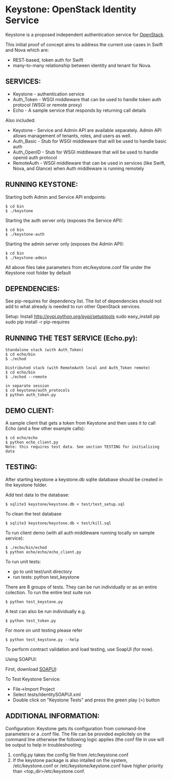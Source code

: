 Keystone: OpenStack Identity Service
====================================

Keystone is a proposed independent authentication service for [OpenStack](http://www.openstack.org).

This initial proof of concept aims to address the current use cases in Swift and Nova which are:

* REST-based, token auth for Swift
* many-to-many relationship between identity and tenant for Nova.


SERVICES:
---------

* Keystone    - authentication service
* Auth_Token  - WSGI middleware that can be used to handle token auth protocol (WSGI or remote proxy)
* Echo        - A sample service that responds by returning call details

Also included:

* Keystone    - Service and Admin API are available separately. Admin API allows management of tenants, roles, and users as well.
* Auth_Basic  - Stub for WSGI middleware that will be used to handle basic auth
* Auth_OpenID - Stub for WSGI middleware that will be used to handle openid auth protocol
* RemoteAuth  - WSGI middleware that can be used in services (like Swift, Nova, and Glance) when Auth middleware is running remotely


RUNNING KEYSTONE:
-----------------

Starting both Admin and Service API endpoints:

    $ cd bin
    $ ./keystone

Starting the auth server only (exposes the Service API):

    $ cd bin
    $ ./keystone-auth

Starting the admin server only (exposes the Admin API):

    $ cd bin
    $ ./keystone-admin

All above files take parameters from etc/keystone.conf file under the Keystone root folder by default



DEPENDENCIES:
-------------
See pip-requires for dependency list. The list of dependencies should not add to what already is needed to run other OpenStack services.

Setup:
Install http://pypi.python.org/pypi/setuptools
    sudo easy_install pip
    sudo pip install -r pip-requires


RUNNING THE TEST SERVICE (Echo.py):
----------------------------------

    Standalone stack (with Auth_Token)
    $ cd echo/bin
    $ ./echod

    Distributed stack (with RemoteAuth local and Auth_Token remote)
    $ cd echo/bin
    $ ./echod --remote

    in separate session
    $ cd keystone/auth_protocols
    $ python auth_token.py


DEMO CLIENT:
------------
A sample client that gets a token from Keystone and then uses it to call Echo (and a few other example calls):

    $ cd echo/echo
    $ python echo_client.py
    Note: this requires test data. See section TESTING for initializing data



TESTING:
--------
After starting keystone a keystone.db sqlite database should be created in the keystone folder.

Add test data to the database:

    $ sqlite3 keystone/keystone.db < test/test_setup.sql

To clean the test database

    $ sqlite3 keystone/keystone.db < test/kill.sql

To run client demo (with all auth middleware running locally on sample service):

    $ ./echo/bin/echod
    $ python echo/echo/echo_client.py

To run unit tests:

* go to unit test/unit directory
* run tests: python test_keystone

There are 8 groups of tests. They can be run individually or as an entire colection. To run the entire test suite run

    $ python test_keystone.py

A test can also be run individually e.g.

    $ python test_token.py

For more on unit testing please refer

    $ python test_keystone.py --help


To perform contract validation and load testing, use SoapUI (for now).


Using SOAPUI:

First, download [SOAPUI](http://sourceforge.net/projects/soapui/files/):

To Test Keystone Service:

* File->Import Project
* Select tests/IdentitySOAPUI.xml
* Double click on "Keystone Tests" and press the green play (>) button


ADDITIONAL INFORMATION:
-----------------------

Configuration:
Keystone gets its configuration from command-line parameters or a .conf file. The file can be provided explicitely
on the command line otherwise the following logic applies (the conf file in use will be output to help
in troubleshooting:

1. config.py takes the config file from <topdir>/etc/keystone.conf
2. If the keystone package is also intalled on the system,
    /etc/keystone.conf or /etc/keystone/keystone.conf have higher priority than <top_dir>/etc/keystone.conf.
